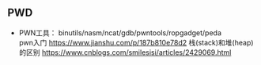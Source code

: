 ## PWD  
- PWN工具： binutils/nasm/ncat/gdb/pwntools/ropgadget/peda   
pwn入门 https://www.jianshu.com/p/187b810e78d2 
栈(stack)和堆(heap)的区别 https://www.cnblogs.com/smilesisi/articles/2429069.html
